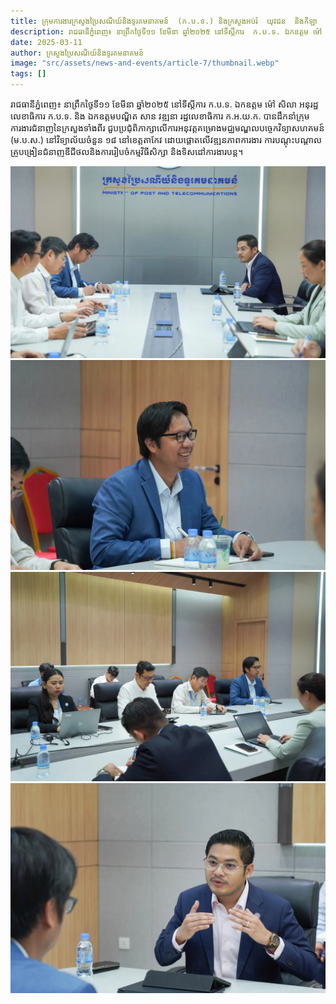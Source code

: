 ```yaml
---
title: ក្រុមការងារក្រសួងប្រៃសណីយ៍និងទូរគមនាគមន៍  (ក.ប.ទ.) និងក្រសួងអប់រំ  យុវជន  និងកីឡា  (ក.អ.យ.ក.) ជួបប្រជុំពិភាក្សាលើការអនុវត្តគម្រោងមជ្ឈមណ្ឌលបច្ចេកវិទ្យាសហគមន៍ (ម.ប.ស.)
description: រាជធានីភ្នំពេញ៖ នាព្រឹកថ្ងៃទី១១ ខែមីនា ឆ្នាំ២០២៥ នៅទីស្តីការ  ក.ប.ទ. ឯកឧត្តម ម៉ៅ សិលា អនុរដ្ឋលេខាធិការ ក.ប.ទ.  និង ឯកឧត្តមបណ្ឌិត សាន វឌ្ឍនា រដ្ឋលេខាធិការ  ក.អ.យ.ក. បានដឹកនាំក្រុមការងារជំនាញនៃក្រសួងទាំងពីរ ជួបប្រជុំពិភាក្សាលើការអនុវត្តគម្រោងមជ្ឈមណ្ឌលបច្ចេកវិទ្យាសហគមន៍ (ម.ប.ស.) នៅវិទ្យាល័យចំនួន  ១៨  នៅខេត្តតាកែវ ដោយផ្តោតលេីវឌ្ឍនភាពការងារ ការបណ្តុះបណ្តាលគ្រូបង្រៀនជំនាញឌីជីថលនិងការរៀបចំកម្មវិធីសិក្សា និងទិសដៅការងារបន្ត។  
date: 2025-03-11
author: ក្រសួងប្រៃសណីយ៍និងទូរគមនាគមន៍
image: "src/assets/news-and-events/article-7/thumbnail.webp"
tags: []
---
```


រាជធានីភ្នំពេញ៖ នាព្រឹកថ្ងៃទី១១ ខែមីនា ឆ្នាំ២០២៥ នៅទីស្តីការ  ក.ប.ទ. ឯកឧត្តម ម៉ៅ សិលា អនុរដ្ឋលេខាធិការ ក.ប.ទ. និង ឯកឧត្តមបណ្ឌិត សាន វឌ្ឍនា រដ្ឋលេខាធិការ  ក.អ.យ.ក. បានដឹកនាំក្រុមការងារជំនាញនៃក្រសួងទាំងពីរ ជួបប្រជុំពិភាក្សាលើការអនុវត្តគម្រោងមជ្ឈមណ្ឌលបច្ចេកវិទ្យាសហគមន៍ (ម.ប.ស.) នៅវិទ្យាល័យចំនួន  ១៨  នៅខេត្តតាកែវ ដោយផ្តោតលេីវឌ្ឍនភាពការងារ ការបណ្តុះបណ្តាលគ្រូបង្រៀនជំនាញឌីជីថលនិងការរៀបចំកម្មវិធីសិក្សា និងទិសដៅការងារបន្ត។  

![photo 1](src/assets/news-and-events/article-7/photo-1.webp)
![photo 2](src/assets/news-and-events/article-7/photo-2.webp)
![photo 3](src/assets/news-and-events/article-7/photo-3.webp)
![photo 4](src/assets/news-and-events/article-7/photo-4.webp)
